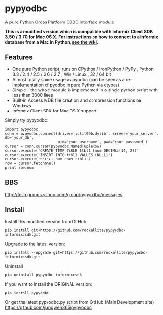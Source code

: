 pypyodbc
========

A pure Python Cross Platform ODBC interface module

**This is a modified version which is compatible with Informix Client SDK 3.50 / 3.70 for Mac OS X. For instructions on how to connect to a Informix database from a Mac in Python, [see the wiki](https://github.com/rockallite/pypyodbc-informixcsdk/wiki).**

Features
--------

  * One pure Python script, runs on CPython / IronPython / PyPy , Python 3.3 / 2.4 / 2.5 / 2.6 / 2.7 , Win / Linux , 32 / 64 bit
  * Almost totally same usage as pyodbc (can be seen as a re-implementation of pyodbc in pure Python via ctypes)
  * Simple - the whole module is implemented in a single python script with less than 3000 lines
  * Built-in Access MDB file creation and compression functions on Windows
  * Informix Client SDK for Mac OS X support

Simply try pypyodbc:

    import pypyodbc 
    conn = pypyodbc.connect(driver='iclit09b.dylib', server='your_server', db='your_db',
                            uid='your_username', pwd='your_password')
    cursor = conn.cursor(pypyodbc.NamedTupleRow)
    cursor.execute('CREATE TEMP TABLE ttbl1 (num DECIMAL(14, 2))')
    cursor.execute('INSERT INTO ttbl1 VALUES (NULL)')
    cursor.execute('SELECT num FROM ttbl1')
    row = cursor.fetchone()
    print row.num

BBS
---

http://tech.groups.yahoo.com/group/pypyodbc/messages


Install
-------

Install this modified version from GitHub:

    pip install git+https://github.com/rockallite/pypyodbc-informixcsdk.git

Upgrade to the latest version:

    pip install --upgrade git+https://github.com/rockallite/pypyodbc-informixcsdk.git

Uninstall

    pip uninstall pypyodbc-informixcsdk

If you want to install the ORIGINAL version:

    pip install pypyodbc

Or get the latest pypyodbc.py script from GitHub (Main Development site) <https://github.com/jiangwen365/pypyodbc>
